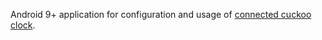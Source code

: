 Android 9+ application for configuration and usage of [connected cuckoo clock](https://github.com/GolfVictorDesign/connected_cuckoo_clock/).
